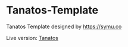 # Tanatos-Template
Tanatos Template designed by https://symu.co

Live version: [Tanatos](https://tanatos.netlify.com/)
